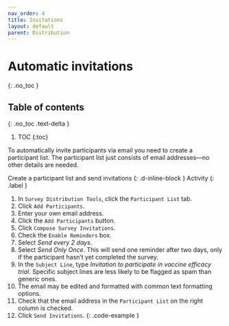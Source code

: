 ```yaml
---
nav_order: 4
title: Invitations
layout: default
parent: Distribution
---
```


# Automatic invitations
{: .no_toc }

## Table of contents
{: .no_toc .text-delta }

1. TOC
{:toc}

To automatically invite participants via email you need to create a participant list. The participant list just consists of email addresses—no other details are needed.

Create a participant list and send invitations
{: .d-inline-block }
Activity
{: .label }
1. In `Survey Distribution Tools`, click the `Participant List` tab.
2. Click `Add Participants`.
3. Enter your own email address.
4. Click the `Add Participants` button.
5. Click `Compose Survey Invitations`.
6. Check the `Enable Reminders` box.
7. Select _Send every 2 days_.
8. Select _Send Only Once_.  This will send one reminder after two days, only if the participant hasn’t yet completed the survey.
9. In the `Subject Line`, type _Invitation to participate in vaccine efficacy trial_. Specific subject lines are less likely to be flagged as spam than generic ones.
10. The email may be edited and formatted with common text formatting options.
11. Check that the email address in the `Participant List` on the right column is checked.
12. Click `Send Invitations`.
{: .code-example }
<!-- The {: .code-example } snippet causes the paragraph above to be enclosed in a box. -->